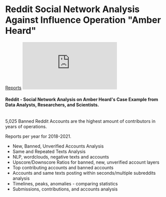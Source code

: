 # Reddit Social Network Analysis Against Influence Operation "Amber Heard"

[Reports](https://cutt.us/AH_reddit)
![alt text](https://cutt.us/qrcoder.php?size=180&qr=https://cutt.us/AH_reddit)

#### <b>Reddit - Social Network Analysis on Amber Heard's Case Example from Data Analysts, Researchers, and Scientists.</b>
<br>5,025 Banned Reddit Accounts are the highest amount of contributors in years of operations.

Reports per year for 2018-2021.
- New, Banned, Unverified Accounts Analysis
- Same and Repeated Texts Analysis
- NLP, wordclouds, negative texts and accounts
- Upscore/Downscore Ratios for banned, new, unverified account layers
- Top contributing accounts and banned accounts
- Accounts and same texts posting within seconds/multiple subreddits analysis
- Timelines, peaks, anomalies - comparing statistics
- Submissions, contributions, and accounts analysis

